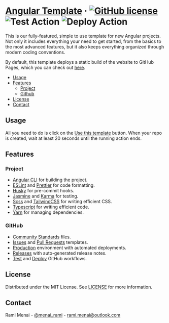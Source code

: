 # [Angular Template][website] &middot; [![GitHub license]](./LICENSE) ![Test Action] ![Deploy Action]

This is our fully-featured, simple to use template for new Angular projects. Not only it includes everything your need
to get started, from the basics to the most advanced features, but it also keeps everything organized through modern coding
conventions.

By default, this template deploys a static build of the website to GitHub Pages, which you can check out [here][website].

<!-- Table of Contents -->

- [Usage](#usage)
- [Features](#features)
  - [Project](#project)
  - [Github](#github)
- [License](#license)
- [Contact](#contact)

## Usage

All you need to do is click on the [Use this template] button. When your repo is created, wait at least 20 seconds until
the running action ends.

## Features

### Project

- [Angular CLI] for building the project.
- [ESLint] and [Prettier] for code formatting.
- [Husky] for pre-commit hooks.
- [Jasmine] and [Karma] for testing.
- [Scss] and [TailwindCSS] for writing efficient CSS.
- [Typescript] for writing efficient code.
- [Yarn] for managing dependencies.

### GitHub

- [Community Standards] files.
- [Issues](./.github/ISSUE_TEMPLATE) and [Pull Requests](./.github/pull_request_template.md) templates.
- [Production] environment with automated deployments.
- [Releases] with auto-generated release notes.
- [Test](./.github/workflows/test.yaml) and [Deploy](./.github/workflows/deploy.yaml) GitHub workflows.

## License

Distributed under the MIT License. See [LICENSE](./LICENSE) for more information.

## Contact

Rami Menai - [@menai_rami][twitter] - [rami.menai@outlook.com][email]

<!-- Packages Links -->

[angular cli]: https://cli.angular.io/
[eslint]: https://eslint.org/
[prettier]: https://prettier.io/
[husky]: https://typicode.github.io/husky/
[jasmine]: https://jasmine.github.io/
[karma]: https://karma-runner.github.io/
[scss]: https://sass-lang.com/
[tailwindcss]: https://tailwindcss.com/
[typescript]: https://www.typescriptlang.org/
[yarn]: https://yarnpkg.com/

<!-- Repository links -->

[community standards]: https://github.com/boilercodes/angular/community
[production]: https://github.com/boilercodes/angular/deployments/activity_log?environment=github-pages
[releases]: https://github.com/boilercodes/angular/releases/
[use this template]: https://github.com/boilercodes/angular/generate
[website]: https://boilercodes.github.io/angular/

<!-- Shields.io links -->

[deploy action]: https://github.com/boilercodes/angular/actions/workflows/deploy.yaml/badge.svg
[github license]: https://img.shields.io/badge/license-MIT-blue.svg
[test action]: https://github.com/boilercodes/angular/actions/workflows/test.yaml/badge.svg

<!-- Social Media links -->

[email]: mailto:rami.menai@outlook.com
[twitter]: https://twitter.com/menai_rami
